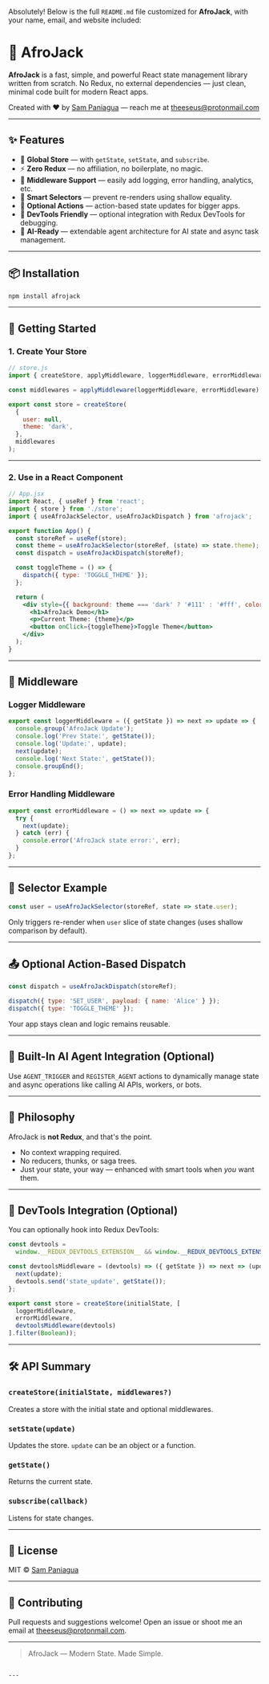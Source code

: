 Absolutely! Below is the full `README.md` file customized for **AfroJack**, with your name, email, and website included:

# 🧠 AfroJack

**AfroJack** is a fast, simple, and powerful React state management library written from scratch. No Redux, no external dependencies — just clean, minimal code built for modern React apps.

Created with ❤️ by [Sam Paniagua](https://theeseus.dev) — reach me at [theeseus@protonmail.com](mailto:theeseus@protonmail.com)

---

## ✨ Features

- 🧩 **Global Store** — with `getState`, `setState`, and `subscribe`.
- ⚡ **Zero Redux** — no affiliation, no boilerplate, no magic.
- 🔧 **Middleware Support** — easily add logging, error handling, analytics, etc.
- 🧠 **Smart Selectors** — prevent re-renders using shallow equality.
- 🔁 **Optional Actions** — action-based state updates for bigger apps.
- 🔬 **DevTools Friendly** — optional integration with Redux DevTools for debugging.
- 🧬 **AI-Ready** — extendable agent architecture for AI state and async task management.

---

## 📦 Installation

```bash
npm install afrojack
```

---

## 🚀 Getting Started

### 1. Create Your Store

```js
// store.js
import { createStore, applyMiddleware, loggerMiddleware, errorMiddleware } from 'afrojack';

const middlewares = applyMiddleware(loggerMiddleware, errorMiddleware);

export const store = createStore(
  {
    user: null,
    theme: 'dark',
  },
  middlewares
);
```

---

### 2. Use in a React Component

```jsx
// App.jsx
import React, { useRef } from 'react';
import { store } from './store';
import { useAfroJackSelector, useAfroJackDispatch } from 'afrojack';

export function App() {
  const storeRef = useRef(store);
  const theme = useAfroJackSelector(storeRef, (state) => state.theme);
  const dispatch = useAfroJackDispatch(storeRef);

  const toggleTheme = () => {
    dispatch({ type: 'TOGGLE_THEME' });
  };

  return (
    <div style={{ background: theme === 'dark' ? '#111' : '#fff', color: theme === 'dark' ? '#fff' : '#111' }}>
      <h1>AfroJack Demo</h1>
      <p>Current Theme: {theme}</p>
      <button onClick={toggleTheme}>Toggle Theme</button>
    </div>
  );
}
```

---

## 🔧 Middleware

### Logger Middleware

```js
export const loggerMiddleware = ({ getState }) => next => update => {
  console.group('AfroJack Update');
  console.log('Prev State:', getState());
  console.log('Update:', update);
  next(update);
  console.log('Next State:', getState());
  console.groupEnd();
};
```

### Error Handling Middleware

```js
export const errorMiddleware = () => next => update => {
  try {
    next(update);
  } catch (err) {
    console.error('AfroJack state error:', err);
  }
};
```

---

## 🧪 Selector Example

```js
const user = useAfroJackSelector(storeRef, state => state.user);
```

Only triggers re-render when `user` slice of state changes (uses shallow comparison by default).

---

## 📤 Optional Action-Based Dispatch

```js
const dispatch = useAfroJackDispatch(storeRef);

dispatch({ type: 'SET_USER', payload: { name: 'Alice' } });
dispatch({ type: 'TOGGLE_THEME' });
```

Your app stays clean and logic remains reusable.

---

## 🤖 Built-In AI Agent Integration (Optional)

Use `AGENT_TRIGGER` and `REGISTER_AGENT` actions to dynamically manage state and async operations like calling AI APIs, workers, or bots.

---

## 🧠 Philosophy

AfroJack is **not Redux**, and that's the point.

- No context wrapping required.
- No reducers, thunks, or saga trees.
- Just your state, your way — enhanced with smart tools when *you* want them.

---

## 🔌 DevTools Integration (Optional)

You can optionally hook into Redux DevTools:

```js
const devtools =
  window.__REDUX_DEVTOOLS_EXTENSION__ && window.__REDUX_DEVTOOLS_EXTENSION__();

const devtoolsMiddleware = (devtools) => ({ getState }) => next => (update) => {
  next(update);
  devtools.send('state_update', getState());
};

export const store = createStore(initialState, [
  loggerMiddleware,
  errorMiddleware,
  devtoolsMiddleware(devtools)
].filter(Boolean));
```

---

## 🛠 API Summary

### `createStore(initialState, middlewares?)`

Creates a store with the initial state and optional middlewares.

### `setState(update)`
Updates the store. `update` can be an object or a function.

### `getState()`
Returns the current state.

### `subscribe(callback)`
Listens for state changes.

---

## 🪪 License

MIT © [Sam Paniagua](https://theeseus.dev)

---

## 🙌 Contributing

Pull requests and suggestions welcome! Open an issue or shoot me an email at [theeseus@protonmail.com](mailto:theeseus@protonmail.com).

---

> AfroJack — Modern State. Made Simple.
```

---
